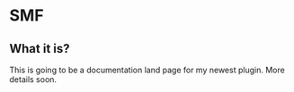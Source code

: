 # SMF

## What it is?

This is going to be a documentation land page for my newest plugin. More details soon.
